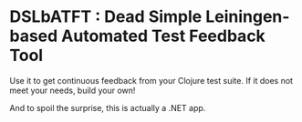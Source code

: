 # DSLbATFT : Dead Simple Leiningen-based Automated Test Feedback Tool

Use it to get continuous feedback from your Clojure test suite. If it does not meet your needs, build your own!

And to spoil the surprise, this is actually a .NET app.
